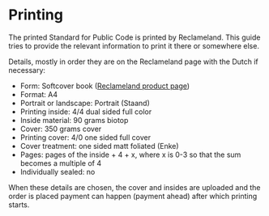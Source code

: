 # Printing

<!-- SPDX-License-Identifier: CC0-1.0 -->
<!-- SPDX-FileCopyrightText: 2021-2023 The Foundation for Public Code <info@publiccode.net>, https://standard.publiccode.net/AUTHORS -->

The printed Standard for Public Code is printed by Reclameland.
This guide tries to provide the relevant information to print it there or somewhere else.

Details, mostly in order they are on the Reclameland page with the Dutch if necessary:

* Form: Softcover book ([Reclameland product page](https://www.reclameland.nl/drukken/softcover-boeken))
* Format: A4
* Portrait or landscape: Portrait (Staand)
* Printing inside: 4/4 dual sided full color
* Inside material: 90 grams biotop
* Cover: 350 grams cover
* Printing cover: 4/0 one sided full cover
* Cover treatment: one sided matt foliated (Enke)
* Pages: pages of the inside + 4 + x, where x is 0-3 so that the sum becomes a multiple of 4
* Individually sealed: no

When these details are chosen, the cover and insides are uploaded and the order is placed payment can happen (payment ahead) after which printing starts.
